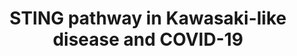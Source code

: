 ---
annotations:
- id: PW:0000013
  parent: disease pathway
  type: Pathway Ontology
  value: disease pathway
- id: PW:0000925
  parent: signaling pathway
  type: Pathway Ontology
  value: pattern recognition receptor mediated signaling pathway
- id: DOID:13378
  type: Disease Ontology
  value: Kawasaki disease
- id: DOID:0080600
  parent: disease by infectious agent
  type: Disease Ontology
  value: COVID-19
authors:
- Khanspers
- Fehrhart
- Egonw
- Eweitz
- Mkutmon
citedin:
- link: 10.1371/journal.pone.0281981
  title: Identification of host genomic biomarkers from multiple transcriptomics datasets
    for diagnosis and therapies of SARS-CoV-2 infections (2023)
communities:
- COVID19
description: 'Triggering of the STING pathway by foreign DNA or damaged mitochondrial
  DNA can activate multiple downstream responses.   The STING pathway is relevant
  to Kawasaki-like disease in COVID-19.  '
last-edited: 2024-03-27
ndex: a84b02da-8b73-11eb-9e72-0ac135e8bacf
organisms:
- Homo sapiens
redirect_from:
- /index.php/Pathway:WP4961
- /instance/WP4961
- /instance/WP4961_r129327
revision: r129327
schema-jsonld:
- '@context': https://schema.org/
  '@id': https://wikipathways.github.io/pathways/WP4961.html
  '@type': Dataset
  creator:
    '@type': Organization
    name: WikiPathways
  description: 'Triggering of the STING pathway by foreign DNA or damaged mitochondrial
    DNA can activate multiple downstream responses.   The STING pathway is relevant
    to Kawasaki-like disease in COVID-19.  '
  keywords:
  - Angiotensin II
  - Aspirin
  - CGAS
  - CHUK
  - Cytokines
  - Cytosolic DNA(viral DNA and damaged mtDNA)
  - F3
  - FCGR2A
  - GSDMD
  - IFNB1
  - IKBKB
  - IKBKE
  - IKBKG
  - IL1B
  - IRF3
  - ITPR1
  - NFKB1
  - NFKBIA
  - NFKBIE
  - NLRP3
  - NLRX1
  - REL
  - RELA
  - STING1
  - TBK1
  - Vitamin D3
  - cGAMP
  license: CC0
  name: STING pathway in Kawasaki-like disease and COVID-19
seo: CreativeWork
title: STING pathway in Kawasaki-like disease and COVID-19
wpid: WP4961
---